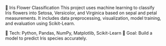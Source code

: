 🌸 Iris Flower Classification 
This project uses machine learning to classify Iris flowers into Setosa, Versicolor, and Virginica based on sepal and petal measurements. It includes data preprocessing, visualization, model training, and evaluation using Scikit-Learn.

🚀 Tech: Python, Pandas, NumPy, Matplotlib, Scikit-Learn
🎯 Goal: Build a model to predict Iris species accurately.
